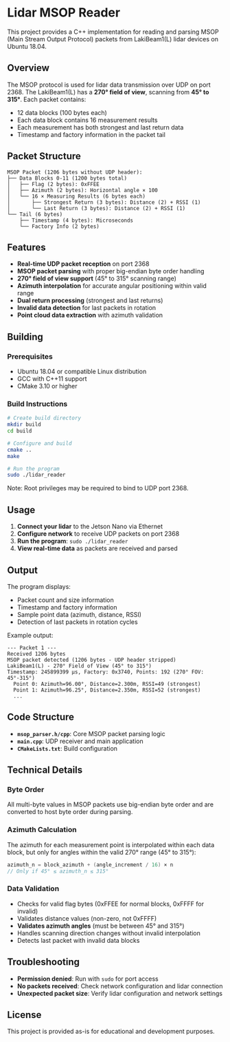# Lidar MSOP Reader

This project provides a C++ implementation for reading and parsing MSOP (Main Stream Output Protocol) packets from LakiBeam1(L) lidar devices on Ubuntu 18.04.

## Overview

The MSOP protocol is used for lidar data transmission over UDP on port 2368. The LakiBeam1(L) has a **270° field of view**, scanning from **45° to 315°**. Each packet contains:
- 12 data blocks (100 bytes each)
- Each data block contains 16 measurement results
- Each measurement has both strongest and last return data
- Timestamp and factory information in the packet tail

## Packet Structure

```
MSOP Packet (1206 bytes without UDP header):
├── Data Blocks 0-11 (1200 bytes total)
│   ├── Flag (2 bytes): 0xFFEE
│   ├── Azimuth (2 bytes): Horizontal angle × 100
│   └── 16 × Measuring Results (6 bytes each)
│       ├── Strongest Return (3 bytes): Distance (2) + RSSI (1)
│       └── Last Return (3 bytes): Distance (2) + RSSI (1)
└── Tail (6 bytes)
    ├── Timestamp (4 bytes): Microseconds
    └── Factory Info (2 bytes)
```

## Features

- **Real-time UDP packet reception** on port 2368
- **MSOP packet parsing** with proper big-endian byte order handling
- **270° field of view support** (45° to 315° scanning range)
- **Azimuth interpolation** for accurate angular positioning within valid range
- **Dual return processing** (strongest and last returns)
- **Invalid data detection** for last packets in rotation
- **Point cloud data extraction** with azimuth validation

## Building

### Prerequisites
- Ubuntu 18.04 or compatible Linux distribution
- GCC with C++11 support
- CMake 3.10 or higher

### Build Instructions

```bash
# Create build directory
mkdir build
cd build

# Configure and build
cmake ..
make

# Run the program
sudo ./lidar_reader
```

Note: Root privileges may be required to bind to UDP port 2368.

## Usage

1. **Connect your lidar** to the Jetson Nano via Ethernet
2. **Configure network** to receive UDP packets on port 2368
3. **Run the program**: `sudo ./lidar_reader`
4. **View real-time data** as packets are received and parsed

## Output

The program displays:
- Packet count and size information
- Timestamp and factory information
- Sample point data (azimuth, distance, RSSI)
- Detection of last packets in rotation cycles

Example output:
```
--- Packet 1 ---
Received 1206 bytes
MSOP packet detected (1206 bytes - UDP header stripped)
LakiBeam1(L) - 270° Field of View (45° to 315°)
Timestamp: 245899399 μs, Factory: 0x3740, Points: 192 (270° FOV: 45°-315°)
  Point 0: Azimuth=96.00°, Distance=2.300m, RSSI=49 (strongest)
  Point 1: Azimuth=96.25°, Distance=2.350m, RSSI=52 (strongest)
  ...
```

## Code Structure

- **`msop_parser.h/cpp`**: Core MSOP packet parsing logic
- **`main.cpp`**: UDP receiver and main application
- **`CMakeLists.txt`**: Build configuration

## Technical Details

### Byte Order
All multi-byte values in MSOP packets use big-endian byte order and are converted to host byte order during parsing.

### Azimuth Calculation
The azimuth for each measurement point is interpolated within each data block, but only for angles within the valid 270° range (45° to 315°):
```cpp
azimuth_n = block_azimuth + (angle_increment / 16) × n
// Only if 45° ≤ azimuth_n ≤ 315°
```

### Data Validation
- Checks for valid flag bytes (0xFFEE for normal blocks, 0xFFFF for invalid)
- Validates distance values (non-zero, not 0xFFFF)
- **Validates azimuth angles** (must be between 45° and 315°)
- Handles scanning direction changes without invalid interpolation
- Detects last packet with invalid data blocks

## Troubleshooting

- **Permission denied**: Run with `sudo` for port access
- **No packets received**: Check network configuration and lidar connection
- **Unexpected packet size**: Verify lidar configuration and network settings

## License

This project is provided as-is for educational and development purposes.
